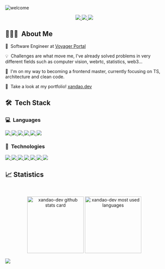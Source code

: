 ![welcome](https://user-images.githubusercontent.com/22106326/188286238-32571a36-7ad0-4199-962e-95b7d26694fd.gif)

<p align="center">
  <a href="https://www.linkedin.com/in/xandao-dev">
    <img src="https://img.shields.io/badge/LinkedIn-0077B5?style=for-the-badge&logo=linkedin&logoColor=white"/>
  </a> 
  <a href="mailto:alexandre@xandao.dev">
    <img src="https://img.shields.io/badge/Gmail-D14836?style=for-the-badge&logo=gmail&logoColor=white"/>
  </a>
  <a href="https://wa.me/5562985800598">
    <img src="https://img.shields.io/badge/WhatsApp-25D366?style=for-the-badge&logo=whatsapp&logoColor=white"/>
  </a>
</p>

## 👨🏻‍💻 &nbsp;About Me

<p>🔭 &nbsp;Software Engineer at <a href="https://www.voyagerportal.com/">Voyager Portal</a>
<p>💡 &nbsp;Challenges are what move me, I've already solved problems in very different fields such as computer vision, webrtc, statistics, web3...</p>
<p>🌱 &nbsp;I'm on my way to becoming a frontend master, currently focusing on TS, architecture and clean code.</p>
<p>💼 &nbsp;Take a look at my portfolio! <a href="https://xandao.dev">xandao.dev</a>

<br />

## 🛠 &nbsp;Tech Stack

### 💻 &nbsp;Languages

<a href="https://www.github.com/xandao-dev">
  <img src="https://img.shields.io/badge/TypeScript-007ACC?style=for-the-badge&logo=typescript&logoColor=white"/>
</a>
<a href="https://www.github.com/xandao-dev">
  <img src="https://img.shields.io/badge/JavaScript-323330?style=for-the-badge&logo=javascript&logoColor=F7DF1E"/>
</a>
<a href="https://www.github.com/xandao-dev">
  <img src="https://img.shields.io/badge/HTML5-E34F26?style=for-the-badge&logo=html5&logoColor=white"/>
</a>
<a href="https://www.github.com/xandao-dev">
  <img src="https://img.shields.io/badge/CSS3-1572B6?style=for-the-badge&logo=css3&logoColor=white"/>
</a>
<a href="https://www.github.com/xandao-dev">
  <img src="https://img.shields.io/badge/Python-14354C?style=for-the-badge&logo=python&logoColor=white"/>
</a>
<a href="https://www.github.com/xandao-dev">
  <img src="https://img.shields.io/badge/Arduino-008184?style=for-the-badge&logo=arduino&logoColor=white"/>
</a>

### 🚀 &nbsp;Technologies

<a href="https://www.github.com/xandao-dev">
  <img src="https://img.shields.io/badge/Vue.js-35495E?style=for-the-badge&logo=vuedotjs&logoColor=4FC08D"/>
</a>
<a href="https://www.github.com/xandao-dev">
  <img src="https://img.shields.io/badge/nuxt.js-00C58E?style=for-the-badge&logo=nuxtdotjs&logoColor=white"/>
</a>
<a href="https://www.github.com/xandao-dev">
  <img src="https://img.shields.io/badge/node.js-6DA55F?style=for-the-badge&logo=node.js&logoColor=white"/>
</a>
<a href="https://www.github.com/xandao-dev">
  <img src="https://img.shields.io/badge/Svelte-FF3E00?style=for-the-badge&logo=svelte&logoColor=white"/>
</a>
<a href="https://www.github.com/xandao-dev">
  <img src="https://img.shields.io/badge/Tailwind_CSS-38B2AC?style=for-the-badge&logo=tailwind-css&logoColor=white"/>
</a>
<a href="https://www.github.com/xandao-dev">
  <img src="https://img.shields.io/badge/Docker-2CA5E0?style=for-the-badge&logo=docker&logoColor=white"/>
</a>
<a href="https://www.github.com/xandao-dev">
  <img src="https://img.shields.io/badge/Git-F05032?style=for-the-badge&logo=git&logoColor=white"/>
</a>

## 📈 Statistics

<br/>

<p align="center">
  <img height="180rem" src="https://github-readme-stats.vercel.app/api?username=xandao-dev&show_icons=true&include_all_commits=true&count_private=true&bg_color=080b24&title_color=a065fa&text_color=ffffff&icon_color=a065fa&hide_border=true" alt="xandao-dev github stats card">
  <img height="180rem" src="https://github-readme-stats.vercel.app/api/top-langs/?username=xandao-dev&layout=compact&langs_count=6&bg_color=080b24&title_color=a065fa&text_color=ffffff&hide_border=true" alt="xandao-dev most used languages">
</p>

<!-- Y HYPE Statistics: https://yhype.me/github/ -->
![](https://hit.yhype.me/github/profile?user_id=22106326)
